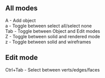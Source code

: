 ## All modes

A     - Add object  
a     - Toggle between select all/select none  
Tab   - Toggle between Object and Edit modes  
Z     - Toggle between solid and rendered mode  
z     - Toggle between solid and wireframes

## Edit mode
Ctrl+Tab  - Select between verts/edges/faces
